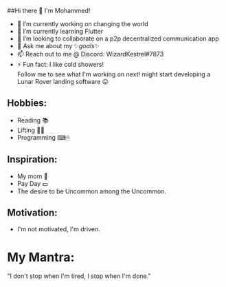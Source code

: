 ##Hi there 👋 I'm Mohammed!
- 🔭 I’m currently working on changing the world
- 🌱 I’m currently learning Flutter
- 👯 I’m looking to collaborate on a p2p decentralized communication app
- 💬 Ask me about my ✨_goals_✨
- 📫 Reach out to me @ Discord: WizardKestrel#7873
- ⚡ Fun fact: I like cold showers!
<br>Follow me to see what I'm working on next! might start developing a Lunar Rover landing software 😛
## Hobbies:
- Reading 📚
- Lifting 🏋️‍♀️
- Programming ⌨🖱
## Inspiration:
- My mom 💖
- Pay Day 💵
- The desire to be Uncommon among the Uncommon.
## Motivation:
- I'm not motivated, I'm driven.
# My Mantra:
"I don't stop when I'm tired, I stop when I'm done."

<!--
**bigb45/bigb45** is a ✨ _special_ ✨ repository because its `README.md` (this file) appears on your GitHub profile.

Here are some ideas to get you started:

- 🔭 I’m currently working on ...
- 🌱 I’m currently learning ...
- 👯 I’m looking to collaborate on ...
- 🤔 I’m looking for help with ...
- 💬 Ask me about ...
- 📫 How to reach me: ...
- 😄 Pronouns: ...
- ⚡ Fun fact: ...
-->
